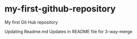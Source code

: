 # my-first-github-repository
My first Git Hub repository


Updating Readme.md
Updates in README file for 3-way-merge
